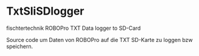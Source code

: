 # TxtSliSDlogger
fischtertechnik ROBOPro TXT Data logger to SD-Card

Source code um Daten von ROBOPro auf die TXT SD-Karte zu loggen bzw speichern.


